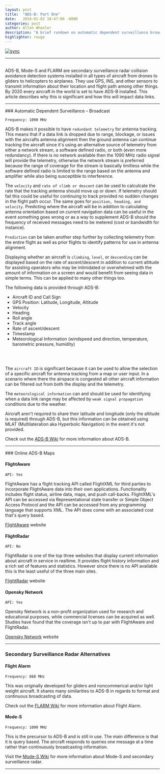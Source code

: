 ```yaml
---
layout: post
title:  "ADS-B: Part One"
date:   2018-01-02 18:47:00 -0800
categories: post
author: Allen Wheeler
description: "A brief rundown on automatic dependent surveillance broadcast"
highlighter: rouge
---
```

[sandbox-sync]: https://defcast.github.io
[ADS-B Wiki]: https://en.wikipedia.org/wiki/Automatic_dependent_surveillance_%E2%80%93_broadcast
[Mode-S Wiki]: https://en.wikipedia.org/wiki/FLARM
[FLARM Wiki]: https://en.wikipedia.org/wiki/Aviation_transponder_interrogation_modes#Mode_S
[FlightAware]: https://en.wikipedia.org/wiki/FLARM
[FlightRadar]: https://flightradar24.com
[OpenSky Network]: https://opensky-network.org/
[![sync](http://img.shields.io/badge/repository-synced-brightgreen.svg)][sandbox-sync]
<hr>
<br>
ADS-B, Mode-S and FLARM are secondary surveillance radar collision avoidance detection systems installed in all types of aircraft from drones to gliders to helicopters to airplanes. They use GPS, INS, and other sensors to transmit information about their location and flight path among other things. By 2020 every aircraft in the world is set to have ADS-B installed. This article describes why this is significant and how this will impact data links.

<hr>
### Automatic Dependent Surveillance – Broadcast

`Frequency: 1090 MHz`

ADS-B makes it possible to have `redundant telemetry` for antenna tracking. This means that if a data link is dropped due to range, blockage, or issues with the aircrafts antenna alignment then the ground antenna can continue tracking the aircraft since it's using an alternative source of telemetry from either a network stream, a software defined radio, or both (even more redundancy). If there is no network available then the 1090 MHz radio signal will provide the telemetry, otherwise the network stream is preferred because the range of coverage for the stream is basically limitless while the software defined radio is limited to the range based on the antenna and amplifier while also being susceptible to interference.

The `velocity` and `rate of climb or descent` can be used to calculcate the rate that the tracking antenna should move up or down. If telemetry should fail this could be useful for continuing to track provided no sudden changes in the flight path occur. The same goes for `position, heading, and velocity`. Predicting where the aircraft will be in addition to calculating antenna orientation based on current navigation data can be useful in the event something goes wrong or as a way to supplement ADS-B should the frequency of received messages need to be metered (cost or bandwidth for instance).

`Prediction` can be taken another step further by collecting telemetry from the entire flight as well as prior flights to identify patterns for use in antenna alignment.

Displaying whether an aircraft is `climbing`, `level`, or `descending` can be displayed based on the rate of ascent/descent in addition to current altitude for assisting operators who may be intimidated or overwhelmed with the amount of information on a screen and would benefit from seeing data in simple terms. This can be applied to many other things too.

The following data is provided through ADS-B:

- Aircraft ID and Call Sign
- GPS Position: Latitude, Longitude, Altitude
- Velocity
- Heading
- Roll angle
- Track angle
- Rate of ascent/descent
- Timestamp
- Meteorological Information (windspeed and direction, temperature, barometric pressure, humidity)
<br>
<br>

The `aircraft ID` is significant because it can be used to allow the selection of a specific aircraft for antenna tracking from a map or user input. In a scenario where there the airspace is congested all other aircraft information can be filtered out from both the display and the telemetry.

The `meteorological information` can and should be used for identifying when a data link range may be affected by `weak signal propagation` conditions due to the weather.

Aircraft aren't required to share their latitude and longitude (only the altitude is required) through ADS-B, but this information can be obtained using MLAT (Multilateration aka Hyperbolic Navigation) in the event it's not provided.

Check out the [ADS-B Wiki] for more information about ADS-B.

<hr>
### Online ADS-B Maps

#### FlightAware

`API: Yes`

FlightAware has a flight tracking API called FlightXML for third parties to incorporate FlightAware data into their own applications. Functionality includes flight status, airline data, maps, and push call-backs. FlightXML's API can be accessed via Representational state transfer or Simple Object Access Protocol and the API can be accessed from any programming language that supports XML. The API does come with an associated cost that's query based. 

[FlightAware] website

#### FlightRadar

`API: No`

FlightRadar is one of the top three websites that display current information about aircraft in service in realtime. It provides flight history information and a rich set of features and statistics. However since there is no API available this is the least useful of the three main sites.

[FlightRadar] website

#### Opensky Network

`API: Yes`

Opensky Network is a non-profit organization used for research and educational purposes, while commercial licenses can be acquired as well. Studies have found that the coverage isn't up to par with FlightAware and FlightRadar.

[Opensky Network] website

<hr>

### Secondary Surveillance Radar Alternatives

#### Flight Alarm

`Frequency: 868 MHz`

This was originally developed for gliders and noncommerical and/or light weight aircraft. It shares many similarities to ADS-B in regards to format and continuous broadcasting of data.

Check out the [FLARM Wiki] for more information about Flight Alarm.

#### Mode-S

`Frequency: 1090 MHz`

This is the precursor to ADS-B and is still in use. The main difference is that it is query based. The aircraft responds to queries one message at a time rather than continuously broadcasting information.

Visit the [Mode-S Wiki] for more information about Mode-S and secondary surveillance radar.
<hr>